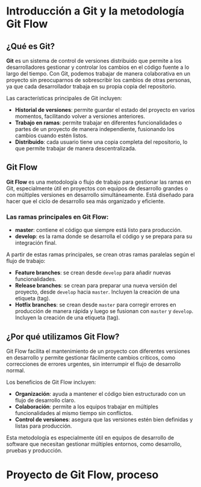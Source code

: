 # Introducción a Git y la metodología Git Flow

## ¿Qué es Git?

**Git** es un sistema de control de versiones distribuido que permite a los desarrolladores gestionar y controlar los cambios en el código fuente a lo largo del tiempo. Con Git, podemos trabajar de manera colaborativa en un proyecto sin preocuparnos de sobrescribir los cambios de otras personas, ya que cada desarrollador trabaja en su propia copia del repositorio.

Las características principales de Git incluyen:

- **Historial de versiones**: permite guardar el estado del proyecto en varios momentos, facilitando volver a versiones anteriores.
- **Trabajo en ramas**: permite trabajar en diferentes funcionalidades o partes de un proyecto de manera independiente, fusionando los cambios cuando estén listos.
- **Distribuido**: cada usuario tiene una copia completa del repositorio, lo que permite trabajar de manera descentralizada.

## Git Flow

**Git Flow** es una metodología o flujo de trabajo para gestionar las ramas en Git, especialmente útil en proyectos con equipos de desarrollo grandes o con múltiples versiones en desarrollo simultáneamente. Está diseñado para hacer que el ciclo de desarrollo sea más organizado y eficiente.

### Las ramas principales en Git Flow:

- **master**: contiene el código que siempre está listo para producción.
- **develop**: es la rama donde se desarrolla el código y se prepara para su integración final.

A partir de estas ramas principales, se crean otras ramas paralelas según el flujo de trabajo:

- **Feature branches**: se crean desde `develop` para añadir nuevas funcionalidades.
- **Release branches**: se crean para preparar una nueva versión del proyecto, desde `develop` hacia `master`. Incluyen la creación de una etiqueta (tag).
- **Hotfix branches**: se crean desde `master` para corregir errores en producción de manera rápida y luego se fusionan con `master` y `develop`. Incluyen la creación de una etiqueta (tag).

## ¿Por qué utilizamos Git Flow?

Git Flow facilita el mantenimiento de un proyecto con diferentes versiones en desarrollo y permite gestionar fácilmente cambios críticos, como correcciones de errores urgentes, sin interrumpir el flujo de desarrollo normal.

Los beneficios de Git Flow incluyen:

- **Organización**: ayuda a mantener el código bien estructurado con un flujo de desarrollo claro.
- **Colaboración**: permite a los equipos trabajar en múltiples funcionalidades al mismo tiempo sin conflictos.
- **Control de versiones**: asegura que las versiones estén bien definidas y listas para producción.

Esta metodología es especialmente útil en equipos de desarrollo de software que necesitan gestionar múltiples entornos, como desarrollo, pruebas y producción.

# Proyecto de Git Flow, proceso
